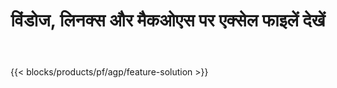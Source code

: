 ﻿---
title: विंडोज, लिनक्स और मैकओएस पर एक्सेल फाइलें देखें 
url: /hi/viewer
description: एक्सएलएस, एक्सएलएसएक्स, एक्सएलएसबी, एक्सएलटी, एक्सएलटीएक्स, एक्सएलटीएम, एक्सएलएसएम और ओडीएस फाइलों को देखने के लिए मुफ्त ऐप और एपीआई
---
{{< blocks/products/pf/agp/feature-solution >}} 


